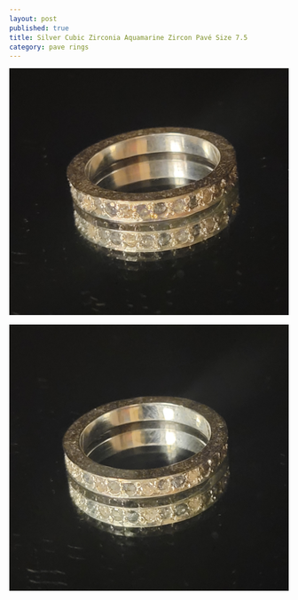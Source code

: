 ```yaml
---
layout: post
published: true
title: Silver Cubic Zirconia Aquamarine Zircon Pavé Size 7.5
category: pave rings
---
```

![pave_silver_cz_aquamarine_zircon_7.5-0.jpg](/images/jewelry/rings/pave_silver_cz_aquamarine_zircon_7.5-0.jpg)
<!--more-->

![pave_silver_cz_aquamarine_zircon_7.5-0.jpg](/images/jewelry/rings/pave_silver_cz_aquamarine_zircon_7.5-1.jpg)

